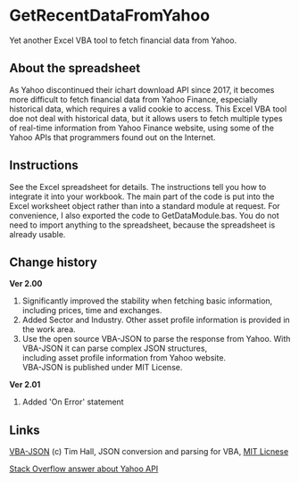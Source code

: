 # GetRecentDataFromYahoo

Yet another Excel VBA tool to fetch financial data from Yahoo.

## About the spreadsheet

As Yahoo discontinued their ichart download API since 2017, it becomes more difficult to fetch financial data from Yahoo Finance, especially historical data, which requires a valid cookie to access. This Excel VBA tool doe not deal with historical data, but it allows users to fetch multiple types of real-time information from Yahoo Finance website, using some of the Yahoo APIs that programmers found out on the Internet.

## Instructions

See the Excel spreadsheet for details. The instructions tell you how to integrate it into your workbook.
The main part of the code is put into the Excel worksheet object rather than into a standard module at request. For convenience, I also exported the code to GetDataModule.bas. You do not need to import anything to the spreadsheet, because the spreadsheet is already usable. 

## Change history

**Ver 2.00**                    

1. Significantly improved the stability when fetching basic information, including prices, time and exchanges.                    
2. Added Sector and Industry. Other asset profile information is provided in the work area.                    
3. Use the open source VBA-JSON to parse the response from Yahoo. With VBA-JSON it can parse complex JSON structures,                     
   including asset profile information from Yahoo website.                    
   VBA-JSON is published under MIT License. 

**Ver 2.01**

1. Added 'On Error' statement                        

## Links

[VBA-JSON](https://github.com/VBA-tools/VBA-JSON)  (c) Tim Hall, JSON conversion and parsing for VBA, [MIT Licnese](./VBA-JSON-2.3.1/LICENSE)

[Stack Overflow answer about Yahoo API](https://stackoverflow.com/questions/44030983/yahoo-finance-url-not-working/47505102#47505102)

